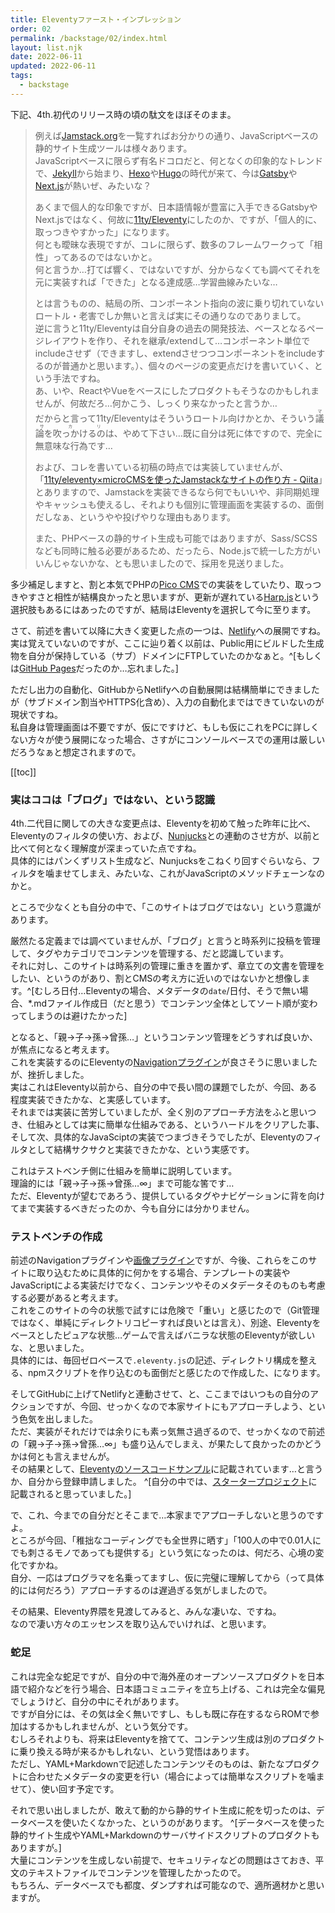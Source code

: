 ```yaml
---
title: Eleventyファースト・インプレッション
order: 02
permalink: /backstage/02/index.html
layout: list.njk
date: 2022-06-11
updated: 2022-06-11
tags:
  - backstage
---
```



下記、4th.初代のリリース時の頃の駄文をほぼそのまま。

> 例えば[Jamstack.org](https://jamstack.org/generators/)を一覧すればお分かりの通り、JavaScriptベースの静的サイト生成ツールは様々あります。  
> JavaScriptベースに限らず有名ドコロだと、何となくの印象的なトレンドで、[Jekyll](https://jekyllrb.com/)から始まり、[Hexo](https://hexo.io/)や[Hugo](https://gohugo.io/)の時代が来て、今は[Gatsby](https://www.gatsbyjs.com/)や[Next.js](https://nextjs.org/)が熱いぜ、みたいな？  
>  
> あくまで個人的な印象ですが、日本語情報が豊富に入手できるGatsbyやNext.jsではなく、何故に[11ty/Eleventy](https://www.11ty.dev/)にしたのか、ですが、「個人的に、取っつきやすかった」になります。  
> 何とも曖昧な表現ですが、コレに限らず、数多のフレームワークって「相性」ってあるのではないかと。  
> 何と言うか…打てば響く、ではないですが、分からなくても調べてそれを元に実装すれば「できた」となる達成感…学習曲線みたいな…  
>  
> とは言うものの、結局の所、コンポーネント指向の波に乗り切れていないロートル・老害でしか無いと言えば実にその通りなのでありまして。  
> 逆に言うと11ty/Eleventyは自分自身の過去の開発技法、ベースとなるページレイアウトを作り、それを継承/extendして…コンポーネント単位でincludeさせず（できますし、extendさせつつコンポーネントをincludeするのが普通かと思います。）、個々のページの変更点だけを書いていく、という手法ですね。  
> あ、いや、ReactやVueをベースにしたプロダクトもそうなのかもしれませんが、何故だろ…何かこう、しっくり来なかったと言うか…  
だからと言って11ty/Eleventyはそういうロートル向けかとか、そういう<ruby>議論を吹っかけるの<rt>マサカリ</rt></ruby>は、やめて下さい…既に自分は死に体ですので、完全に無意味な行為です…  
>  
> および、コレを書いている初稿の時点では実装していませんが、「[11ty/eleventy×microCMSを使ったJamstackなサイトの作り方 - Qiita](https://qiita.com/yuki0410_/items/712cd998c3df55ba58c8)」とありますので、Jamstackを実装できるなら何でもいいや、非同期処理やキャッシュも使えるし、それよりも個別に管理画面を実装するの、面倒だしなぁ、というやや投げやりな理由もあります。  
>  
> また、PHPベースの静的サイト生成も可能ではありますが、Sass/SCSSなども同時に触る必要があるため、だったら、Node.jsで統一した方がいいんじゃないかな、とも思いましたので、採用を見送りました。

多少補足しますと、割と本気でPHPの[Pico CMS](https://picocms.org/)での実装をしていたり、取っつきやすさと相性が結構良かったと思いますが、更新が遅れている[Harp.js](http://harpjs.com/)という選択肢もあるにはあったのですが、結局はEleventyを選択して今に至ります。

さて、前述を書いて以降に大きく変更した点の一つは、[Netlify](https://www.netlify.com/)への展開ですね。  
実は覚えていないのですが、ここに辿り着く以前は、Public用にビルドした生成物を自分が保持している（サブ）ドメインにFTPしていたのかなぁと。^[もしくは[GitHub Pages](https://docs.github.com/ja/pages/getting-started-with-github-pages/creating-a-github-pages-site)だったのか…忘れました。]

ただし出力の自動化、GitHubからNetlifyへの自動展開は結構簡単にできましたが（サブドメイン割当やHTTPS化含め）、入力の自動化まではできていないのが現状ですね。  
私自身は管理画面は不要ですが、仮にですけど、もしも仮にこれをPCに詳しくない方々が使う展開になった場合、さすがにコンソールベースでの運用は厳しいだろうなぁと想定されますので。


[[toc]]


### 実はココは「ブログ」ではない、という認識


4th.二代目に関しての大きな変更点は、Eleventyを初めて触った昨年に比べ、Eleventyのフィルタの使い方、および、[Nunjucks](https://mozilla.github.io/nunjucks/)との連動のさせ方が、以前と比べて何となく理解度が深まっていた点ですね。  
具体的にはパンくずリスト生成など、Nunjucksをこねくり回すぐらいなら、フィルタを噛ませてしまえ、みたいな、これがJavaScriptのメソッドチェーンなのかと。

ところで少なくとも自分の中で、「このサイトはブログではない」という意識があります。

厳然たる定義までは調べていませんが、「ブログ」と言うと時系列に投稿を管理して、タグやカテゴリでコンテンツを管理する、だと認識しています。  
それに対し、このサイトは時系列の管理に重きを置かず、章立ての文書を管理をしたい、というのがあり、割とCMSの考え方に近いのではないかと想像します。^[むしろ日付…Eleventyの場合、メタデータの`date`/日付、そうで無い場合、*.mdファイル作成日（だと思う）でコンテンツ全体としてソート順が変わってしまうのは避けたかった]

となると、「親→子→孫→曾孫…」というコンテンツ管理をどうすれば良いか、が焦点になると考えます。  
これを実装するのにEleventyの[Navigationプラグイン](https://www.11ty.dev/docs/plugins/navigation/)が良さそうに思いましたが、挫折しました。  
実はこれはEleventy以前から、自分の中で長い間の課題でしたが、今回、ある程度実装できたかな、と実感しています。  
それまでは実装に苦労していましたが、全く別のアプローチ方法をふと思いつき、仕組みとしては実に簡単な仕組みである、というハードルをクリアした事、そして次、具体的なJavaSciptの実装でつまづきそうでしたが、Eleventyのフィルタとして結構サクサクと実装できたかな、という実感です。

これはテストベンチ側に仕組みを簡単に説明しています。  
理論的には「親→子→孫→曾孫…∞」まで可能な筈です…  
ただ、Eleventyが望むであろう、提供しているタグやナビゲーションに背を向けてまで実装するべきだったのか、今も自分には分かりません。


### テストベンチの作成


前述のNavigationプラグインや[画像プラグイン](https://www.11ty.dev/docs/plugins/image/)ですが、今後、これらをこのサイトに取り込むために具体的に何かをする場合、テンプレートの実装やJavaScriptによる実装だけでなく、コンテンツやそのメタデータそのものも考慮する必要があると考えます。  
これをこのサイトの今の状態で試すには危険で「重い」と感じたので（Git管理ではなく、単純にディレクトリコピーすれば良いとは言え）、別途、Eleventyをベースとしたピュアな状態…ゲームで言えばバニラな状態のEleventyが欲しいな、と思いました。  
具体的には、毎回ゼロベースで`.eleventy.js`の記述、ディレクトリ構成を整える、npmスクリプトを作り込むのも面倒だと感じたので作成した、になります。

そしてGitHubに上げてNetlifyと連動させて、と、ここまではいつもの自分のアクションですが、今回、せっかくなので本家サイトにもアプローチしよう、という色気を出しました。  
ただ、実装がそれだけでは余りにも素っ気無さ過ぎるので、せっかくなので前述の「親→子→孫→曾孫…∞」も盛り込んでしまえ、が果たして良かったのかどうかは何とも言えませんが。  
その結果として、[Eleventyのソースコードサンプル](https://www.11ty.dev/docs/samples/)に記載されています…と言うか、自分から登録申請しました。 ^[自分の中では、[スタータープロジェクト](https://www.11ty.dev/docs/starter/)に記載されると思っていました。]

で、これ、今までの自分だとそこまで…本家までアプローチしないと思うのですよ。  
ところが今回、「稚拙なコーディングでも全世界に晒す」「100人の中で0.01人にでも刺さるモノであっても提供する」という気になったのは、何だろ、心境の変化ですかね。  
自分、一応はプログラマを名乗ってますし、仮に完璧に理解してから（って具体的には何だろう）アプローチするのは遅過ぎる気がしましたので。

その結果、Eleventy界隈を見渡してみると、みんな凄いな、ですね。  
なので凄い方々のエッセンスを取り込んでいければ、と思います。


### 蛇足


これは完全な蛇足ですが、自分の中で海外産のオープンソースプロダクトを日本語で紹介などを行う場合、日本語コミュニティを立ち上げる、これは完全な偏見でしょうけど、自分の中にそれがあります。  
ですが自分には、その気は全く無いですし、もしも既に存在するならROMで参加はするかもしれませんが、という気分です。  
むしろそれよりも、将来はEleventyを捨てて、コンテンツ生成は別のプロダクトに乗り換える時が来るかもしれない、という覚悟はあります。  
ただし、YAML+Markdownで記述したコンテンツそのものは、新たなプロダクトに合わせたメタデータの変更を行い（場合によっては簡単なスクリプトを噛ませて）、使い回す予定です。

それで思い出しましたが、敢えて動的から静的サイト生成に舵を切ったのは、データベースを使いたくなかった、というのがあります。 ^[データベースを使った静的サイト生成やYAML+Markdownのサーバサイドスクリプトのプロダクトもありますが。]  
大量にコンテンツを生成しない前提で、セキュリティなどの問題はさておき、平文のテキストファイルでコンテンツを管理したかったので。  
もちろん、データベースでも都度、ダンプすれば可能なので、適所適材かと思いますが。

